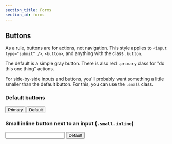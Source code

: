 ```yaml
---
section_title: Forms
section_id: forms
---
```


<div class="line-gutters">
	<div class="unit size1of3">
		<h2>Buttons</h2>
		<p>As a rule, buttons are for actions, not navigation. This style applies to <code>&lt;input type="submit" /&gt;</code>, <code>&lt;button&gt;</code>, and anything with the class <code>.button</code>.</p> 
		<p>The default is a simple gray button. There is also red <code>.primary</code> class for "do this one thing" actions.</p>		
        <p>For side-by-side inputs and buttons, you'll probably want something a little smaller than the default button. For this, you can use the <code>.small</code> class.</p>		
	</div>
	<div class="unit lastUnit">
        <h3>Default buttons</h3>
		<div class="doc-box">
			<div class="doc-content">
				<input type="submit" class="primary" value="Primary" /> <input type="submit" value="Default" />
			</div>
		</div>
        <h3>Small inline button next to an input (<code>.small.inline</code>)</h3> 
		<div class="doc-box">
			<div class="doc-content">
                <input type="text" class="inline" />
				<input class="small inline" type="submit" value="Default" />
			</div>
		</div>
	</div>
</div>